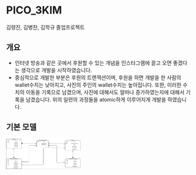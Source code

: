 # PICO_3KIM
김령진, 김병찬, 김학규 졸업프로젝트
## 개요
* 인터넷 방송과 같은 곳에서 후원할 수 있는 개념을 인스타그램에 끌고 오면 좋겠다는 생각으로 개발을 시작하였습니다. 
* 중심적으로 개발한 부분은 후원의 트랜잭션이며, 후원을 하면 개발을 한 사람의 wallet수치는 낮아지고, 사진의 주인의 wallet수치는 높아집니다. 또한, 이러한 수치의 이동을 기록으로 남겼으며, 사진에 대해서도 얼마나 증가하였는지에 대해서 기록을 남겼습니다. 위의 일련의 과정들을 atomic하게 이루어지게 개발을 하였습니다.
## 기본 모델
<img src="cap2.PNG" width="40%" height="30%" title="model" alt="Base Model"></img>